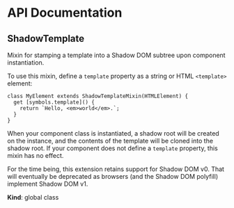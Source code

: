 # API Documentation
<a name="ShadowTemplate"></a>

## ShadowTemplate
Mixin for stamping a template into a Shadow DOM subtree upon component
instantiation.

To use this mixin, define a `template` property as a string or HTML
`<template>` element:

    class MyElement extends ShadowTemplateMixin(HTMLElement) {
      get [symbols.template]() {
        return `Hello, <em>world</em>.`;
      }
    }

When your component class is instantiated, a shadow root will be created on
the instance, and the contents of the template will be cloned into the
shadow root. If your component does not define a `template` property, this
mixin has no effect.

For the time being, this extension retains support for Shadow DOM v0. That
will eventually be deprecated as browsers (and the Shadow DOM polyfill)
implement Shadow DOM v1.

  **Kind**: global class
